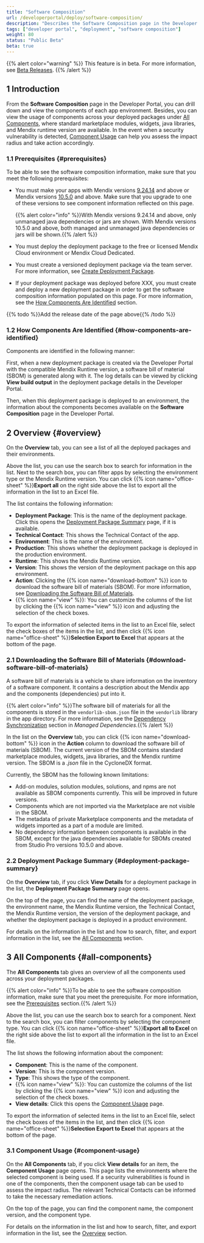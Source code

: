 ```yaml
---
title: "Software Composition"
url: /developerportal/deploy/software-composition/
description: "Describes the Software Composition page in the Developer Portal."
tags: ["developer portal", "deployment", "software composition"]
weight: 80
status: "Public Beta"
beta: true
---
```


{{% alert color="warning" %}}
This feature is in beta. For more information, see [Beta Releases](/releasenotes/beta-features/).
{{% /alert %}}

## 1 Introduction

From the **Software Composition** page in the Developer Portal, you can drill down and view the components of each app environment. Besides, you can view the usage of components across your deployed packages under [All Components](#all-components), where standard marketplace modules, widgets, java libraries, and Mendix runtime version are available. In the event when a security vulnerability is detected, [Component Usage](#component-usage) can help you assess the impact radius and take action accordingly.

### 1.1 Prerequisites {#prerequisites}

To be able to see the software composition information, make sure that you meet the following prerequisites:

* You must make your apps with Mendix versions [9.24.14](/releasenotes/studio-pro/9.24/#92414) and above or Mendix versions [10.5.0](/releasenotes/studio-pro/10.5/#1050) and above. Make sure that you upgrade to one of these versions to see component information reflected on this page.

  {{% alert color="info" %}}With Mendix versions 9.24.14 and above, only unmanaged java dependencies or jars are shown. With Mendix versions 10.5.0 and above, both managed and unmanaged java dependencies or jars will be shown.{{% /alert %}}

* You must deploy the deployment package to the free or licensed Mendix Cloud environment or Mendix Cloud Dedicated.

* You must create a versioned deployment package via the team server. For more information, see [Create Deployment Package](/refguide/create-deployment-package-dialog/).

* If your deployment package was deployed before XXX, you must create and deploy a new deployment package in order to get the software composition information populated on this page. For more information, see the [How Components Are Identified](#how-components-are-identified) section.

{{% todo %}}Add the release date of the page above{{% /todo %}}

### 1.2 How Components Are Identified {#how-components-are-identified}

Components are identified in the following manner:

First, when a new deployment package is created via the Developer Portal with the compatible Mendix Runtime version, a software bill of material (SBOM) is generated along with it. The log details can be viewed by clicking **View build output** in the deployment package details in the Developer Portal.

Then, when this deployment package is deployed to an environment, the information about the components becomes available on the **Software Composition** page in the Developer Portal.

## 2 Overview {#overview}

On the **Overview** tab, you can see a list of all the deployed packages and their environments.

Above the list, you can use the search box to search for information in the list. Next to the search box, you can filter apps by selecting the environment type or the Mendix Runtime version. You can click {{% icon name="office-sheet" %}}**Export all** on the right side above the list to export all the information in the list to an Excel file.

The list contains the following information:

* **Deployment Package**: This is the name of the deployment package. Click this opens the [Deployment Package Summary](#deployment-package-summary) page, if it is available.
* **Technical Contact**: This shows the Technical Contact of the app.
* **Environment**: This is the name of the environment.
* **Production**: This shows whether the deployment package is deployed in the production environment.
* **Runtime**: This shows the Mendix Runtime version.
* **Version**: This shows the version of the deployment package on this app environment.
* **Action**: Clicking the {{% icon name="download-bottom" %}} icon to download the software bill of materials (SBOM). For more information, see [Downloading the Software Bill of Materials](#download-software-bill-of-materials).
* {{% icon name="view" %}}: You can customize the columns of the list by clicking the {{% icon name="view" %}} icon and adjusting the selection of the check boxes.

To export the information of selected items in the list to an Excel file, select the check boxes of the items in the list, and then click {{% icon name="office-sheet" %}}**Selection Export to Excel** that appears at the bottom of the page.

### 2.1 Downloading the Software Bill of Materials {#download-software-bill-of-materials}

A software bill of materials is a vehicle to share information on the inventory of a software component. It contains a description about the Mendix app and the components (dependencies) put into it. 

{{% alert color="info" %}}The software bill of materials for all the components is stored in the `vendorlib-sbom.json` file in the `vendorlib` library in the app directory. For more information, see the [Dependency Synchronization](/refguide/managed-dependencies/#dependency-synchronization) section in *Managed Dependencies*.{{% /alert %}}

In the list on the **Overview** tab, you can click {{% icon name="download-bottom" %}} icon in the **Action** column to download the software bill of materials (SBOM). The current version of the SBOM contains standard marketplace modules, widgets, java libraries, and the Mendix runtime version. The SBOM is a *.json* file in the CycloneDX format.

Currently, the SBOM has the following known limitations:

* Add-on modules, solution modules, solutions, and npms are not available as SBOM components currently. This will be improved in future versions.
* Components which are not imported via the Marketplace are not visible in the SBOM.
* The metadata of private Marketplace components and the metadata of widgets imported as a part of a module are limited.
* No dependency information between components is available in the SBOM, except for the java dependencies available for SBOMs created from Studio Pro versions 10.5.0 and above.

### 2.2 Deployment Package Summary {#deployment-package-summary}

On the **Overview** tab, if you click **View Details** for a deployment package in the list, the **Deployment Package Summary** page opens. 

On the top of the page, you can find the name of the deployment package, the environment name, the Mendix Runtime version, the Technical Contact, the Mendix Runtime version, the version of the deployment package, and whether the deployment package is deployed in a product environment.

For details on the information in the list and how to search, filter, and export information in the list, see the [All Components](#all-components) section.

## 3 All Components {#all-components}

The **All Components** tab gives an overview of all the components used across your deployment packages. 

{{% alert color="info" %}}To be able to see the software composition information, make sure that you meet the prerequisite. For more information, see the [Prerequisites](#prerequisites) section.{{% /alert %}}

Above the list, you can use the search box to search for a component. Next to the search box, you can filter components by selecting the component type. You can click {{% icon name="office-sheet" %}}**Export all to Excel** on the right side above the list to export all the information in the list to an Excel file.

The list shows the following information about the component:

* **Component**: This is the name of the component.
* **Version**: This is the component version.
* **Type**: This shows the type of the component.
* {{% icon name="view" %}}: You can customize the columns of the list by clicking the {{% icon name="view" %}} icon and adjusting the selection of the check boxes.
* **View details**: Click this opens the [Component Usage](#component-usage) page.

To export the information of selected items in the list to an Excel file, select the check boxes of the items in the list, and then click {{% icon name="office-sheet" %}}**Selection Export to Excel** that appears at the bottom of the page.

### 3.1 Component Usage {#component-usage}

On the **All Components** tab, if you click **View details** for an item, the **Component Usage** page opens. This page lists the environments where the selected component is being used. If a security vulnerabilities is found in one of the components, then the component usage tab can be used to assess the impact radius. The relevant Technical Contacts can be informed to take the necessary remediation actions.

On the top of the page, you can find the component name, the component version, and the component type. 

For details on the information in the list and how to search, filter, and export information in the list, see the [Overview](#overview) section.